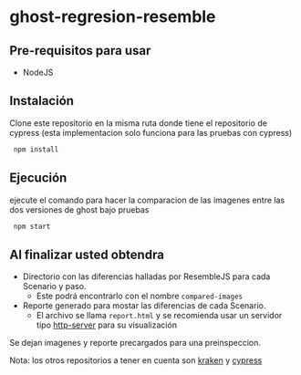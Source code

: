 # ghost-regresion-resemble

## Pre-requisitos para usar

- NodeJS

## Instalación

Clone este repositorio en la misma ruta donde tiene el repositorio de cypress (esta implementacion solo funciona para las pruebas con cypress)

```bash
 npm install
```

## Ejecución

ejecute el comando para hacer la comparacion de las imagenes entre las dos versiones de ghost bajo pruebas

```bash
 npm start
```

## Al finalizar usted obtendra

- Directorio con las diferencias halladas por ResembleJS para cada Scenario y paso.
  - Este podrá encontrarlo con el nombre `compared-images`
- Reporte generado para mostar las diferencias de cada Scenario.
  - El archivo se llama `report.html` y se recomienda usar un servidor tipo [http-server](https://www.npmjs.com/package/http-server) para su visualización 

Se dejan imagenes y reporte precargados para una preinspeccion.


Nota: los otros repositorios a tener en cuenta son [kraken](https://github.com/dhenaotoro/automatizacion-semana5-kraken) y [cypress](https://github.com/laubeltranandes/automation-cy-week-5)
